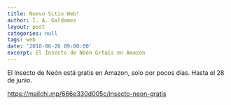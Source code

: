 ```yaml
---
title: Nuevo Sitio Web!
author: I. A. Galdames
layout: post
categories: null
tags: web
date: '2018-06-26 09:00:00'
excerpt: El Insecto de Neón Grtais en Amazon
---
```


El Insecto de Neón está gratis en Amazon, solo por pocos días. Hasta el 28 de junio.

<a href="https://mailchi.mp/666e330d005c/insecto-neon-gratis" target="_blank">https://mailchi.mp/666e330d005c/insecto-neon-gratis</a>